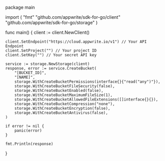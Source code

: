 package main

import (
    "fmt"
    "github.com/appwrite/sdk-for-go/client"
    "github.com/appwrite/sdk-for-go/storage"
)

func main() {
    client := client.NewClient()

    client.SetEndpoint("https://cloud.appwrite.io/v1") // Your API Endpoint
    client.SetProject("") // Your project ID
    client.SetKey("") // Your secret API key

    service := storage.NewStorage(client)
    response, error := service.CreateBucket(
        "[BUCKET_ID]",
        "[NAME]",
        storage.WithCreateBucketPermissions(interface{}{"read("any")"}),
        storage.WithCreateBucketFileSecurity(false),
        storage.WithCreateBucketEnabled(false),
        storage.WithCreateBucketMaximumFileSize(1),
        storage.WithCreateBucketAllowedFileExtensions([]interface{}{}),
        storage.WithCreateBucketCompression("none"),
        storage.WithCreateBucketEncryption(false),
        storage.WithCreateBucketAntivirus(false),
    )

    if error != nil {
        panic(error)
    }

    fmt.Println(response)
}
